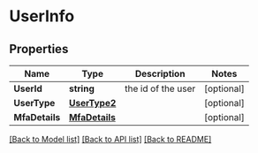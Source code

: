 # UserInfo

## Properties

Name | Type | Description | Notes
------------ | ------------- | ------------- | -------------
**UserId** | **string** | the id of the user | [optional] 
**UserType** | [**UserType2**](UserType_2.md) |  | [optional] 
**MfaDetails** | [**MfaDetails**](MFADetails.md) |  | [optional] 

[[Back to Model list]](../README.md#documentation-for-models) [[Back to API list]](../README.md#documentation-for-api-endpoints) [[Back to README]](../README.md)


